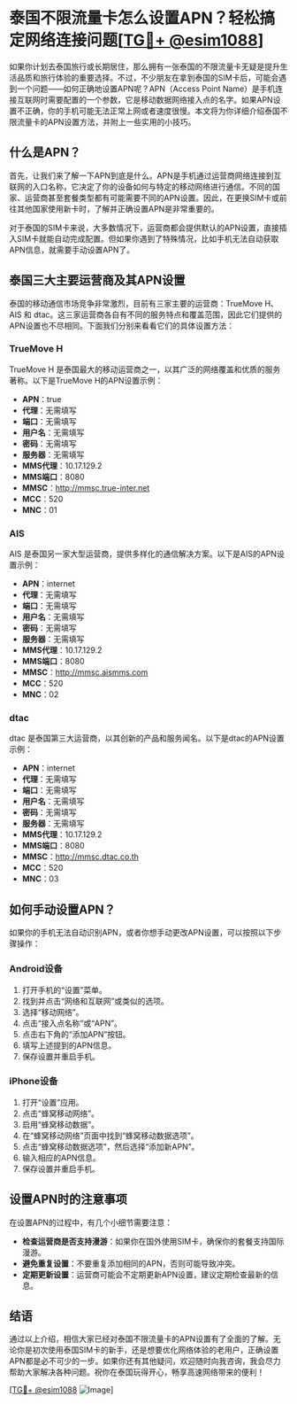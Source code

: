 # 泰国不限流量卡怎么设置APN？轻松搞定网络连接问题[[TG💪+ @esim1088](https://t.me/s/esim1088)]

如果你计划去泰国旅行或长期居住，那么拥有一张泰国的不限流量卡无疑是提升生活品质和旅行体验的重要选择。不过，不少朋友在拿到泰国的SIM卡后，可能会遇到一个问题——如何正确地设置APN呢？APN（Access Point Name）是手机连接互联网时需要配置的一个参数，它是移动数据网络接入点的名字。如果APN设置不正确，你的手机可能无法正常上网或者速度很慢。本文将为你详细介绍泰国不限流量卡的APN设置方法，并附上一些实用的小技巧。

## 什么是APN？

首先，让我们来了解一下APN到底是什么。APN是手机通过运营商网络连接到互联网的入口名称，它决定了你的设备如何与特定的移动网络进行通信。不同的国家、运营商甚至套餐类型都有可能需要不同的APN设置。因此，在更换SIM卡或前往其他国家使用新卡时，了解并正确设置APN是非常重要的。

对于泰国的SIM卡来说，大多数情况下，运营商都会提供默认的APN设置，直接插入SIM卡就能自动完成配置。但如果你遇到了特殊情况，比如手机无法自动获取APN信息，就需要手动设置APN了。

## 泰国三大主要运营商及其APN设置

泰国的移动通信市场竞争非常激烈，目前有三家主要的运营商：TrueMove H、AIS 和 dtac。这三家运营商各自有不同的服务特点和覆盖范围，因此它们提供的APN设置也不尽相同。下面我们分别来看看它们的具体设置方法：

### TrueMove H

TrueMove H 是泰国最大的移动运营商之一，以其广泛的网络覆盖和优质的服务著称。以下是TrueMove H的APN设置示例：

- **APN**：true
- **代理**：无需填写
- **端口**：无需填写
- **用户名**：无需填写
- **密码**：无需填写
- **服务器**：无需填写
- **MMS代理**：10.17.129.2
- **MMS端口**：8080
- **MMSC**：http://mmsc.true-inter.net
- **MCC**：520
- **MNC**：01

### AIS

AIS 是泰国另一家大型运营商，提供多样化的通信解决方案。以下是AIS的APN设置示例：

- **APN**：internet
- **代理**：无需填写
- **端口**：无需填写
- **用户名**：无需填写
- **密码**：无需填写
- **服务器**：无需填写
- **MMS代理**：10.17.129.2
- **MMS端口**：8080
- **MMSC**：http://mmsc.aismms.com
- **MCC**：520
- **MNC**：02

### dtac

dtac 是泰国第三大运营商，以其创新的产品和服务闻名。以下是dtac的APN设置示例：

- **APN**：internet
- **代理**：无需填写
- **端口**：无需填写
- **用户名**：无需填写
- **密码**：无需填写
- **服务器**：无需填写
- **MMS代理**：10.17.129.2
- **MMS端口**：8080
- **MMSC**：http://mmsc.dtac.co.th
- **MCC**：520
- **MNC**：03

## 如何手动设置APN？

如果你的手机无法自动识别APN，或者你想手动更改APN设置，可以按照以下步骤操作：

### Android设备

1. 打开手机的“设置”菜单。
2. 找到并点击“网络和互联网”或类似的选项。
3. 选择“移动网络”。
4. 点击“接入点名称”或“APN”。
5. 点击右下角的“添加APN”按钮。
6. 填写上述提到的APN信息。
7. 保存设置并重启手机。

### iPhone设备

1. 打开“设置”应用。
2. 点击“蜂窝移动网络”。
3. 启用“蜂窝移动数据”。
4. 在“蜂窝移动网络”页面中找到“蜂窝移动数据选项”。
5. 点击“蜂窝移动数据选项”，然后选择“添加新APN”。
6. 输入相应的APN信息。
7. 保存设置并重启手机。

## 设置APN时的注意事项

在设置APN的过程中，有几个小细节需要注意：

- **检查运营商是否支持漫游**：如果你在国外使用SIM卡，确保你的套餐支持国际漫游。
- **避免重复设置**：不要重复添加相同的APN，否则可能导致冲突。
- **定期更新设置**：运营商可能会不定期更新APN设置，建议定期检查最新的信息。

## 结语

通过以上介绍，相信大家已经对泰国不限流量卡的APN设置有了全面的了解。无论你是初次使用泰国SIM卡的新手，还是想要优化网络体验的老用户，正确设置APN都是必不可少的一步。如果你还有其他疑问，欢迎随时向我咨询，我会尽力帮助大家解决各种问题。祝你在泰国玩得开心，畅享高速网络带来的便利！

[[TG💪+ @esim1088](https://t.me/s/esim1088) ![Image](https://i.postimg.cc/4NQfJmqS/Snipaste-2025-05-13-00-14-12.png)]